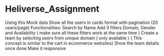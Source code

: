 # Heliverse_Assignment
Using this Mock data 
Show all the users in cards format with pagination (20 users/page)
Functionalities:
Search by Name
Add 3 filters Domain, Gender and Availability ( make sure all these filters work at the same time )
Create a team by selecting users from unique domain ( only available ) 
( This concept is similar to the cart in ecommerce websites)
Show the team details once done
Make it responsive
